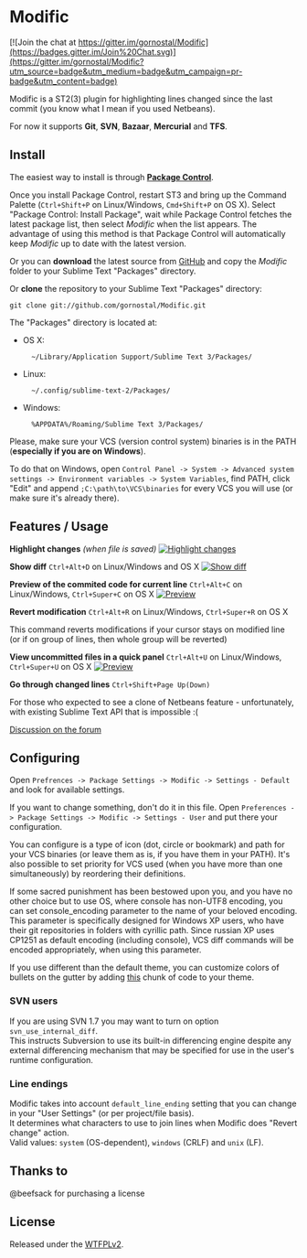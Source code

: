 Modific
=========

[![Join the chat at https://gitter.im/gornostal/Modific](https://badges.gitter.im/Join%20Chat.svg)](https://gitter.im/gornostal/Modific?utm_source=badge&utm_medium=badge&utm_campaign=pr-badge&utm_content=badge)

Modific is a ST2(3) plugin for highlighting lines changed since the last commit (you know what I mean if you used Netbeans).

For now it supports **Git**, **SVN**, **Bazaar**, **Mercurial** and **TFS**.


Install
-------

The easiest way to install is through **[Package Control](http://wbond.net/sublime\_packages/package\_control)**.

Once you install Package Control, restart ST3 and bring up the Command Palette (`Ctrl+Shift+P` on Linux/Windows, `Cmd+Shift+P` on OS X). Select "Package Control: Install Package", wait while Package Control fetches the latest package list, then select *Modific* when the list appears. The advantage of using this method is that Package Control will automatically keep *Modific* up to date with the latest version.

Or you can **download** the latest source from [GitHub](https://github.com/gornostal/Modific/zipball/master) and copy the *Modific* folder to your Sublime Text "Packages" directory.

Or **clone** the repository to your Sublime Text "Packages" directory:

    git clone git://github.com/gornostal/Modific.git


The "Packages" directory is located at:

* OS X:

        ~/Library/Application Support/Sublime Text 3/Packages/

* Linux:

        ~/.config/sublime-text-2/Packages/

* Windows:

        %APPDATA%/Roaming/Sublime Text 3/Packages/

Please, make sure your VCS (version control system) binaries is in the PATH (**especially if you are on Windows**).

To do that on Windows, open `Control Panel -> System -> Advanced system settings -> Environment variables -> System Variables`, find PATH, click "Edit" and append `;C:\path\to\VCS\binaries` for every VCS you will use (or make sure it's already there).

Features / Usage
----------------

**Highlight changes** *(when file is saved)*
[![Highlight changes](http://i.imgur.com/DX8TeJTl.jpg)](http://i.imgur.com/DX8TeJT.jpg)

**Show diff** `Ctrl+Alt+D` on Linux/Windows and OS X
[![Show diff](http://i.imgur.com/csCw7l.jpg)](http://i.imgur.com/csCw7.jpg)

**Preview of the commited code for current line** `Ctrl+Alt+C` on Linux/Windows, `Ctrl+Super+C` on OS X
[![Preview](http://i.imgur.com/siVOXl.jpg)](http://i.imgur.com/siVOX.jpg)

**Revert modification** `Ctrl+Alt+R` on Linux/Windows, `Ctrl+Super+R` on OS X

This command reverts modifications if your cursor stays on modified line (or if on group of lines, then whole group will be reverted)

**View uncommitted files in a quick panel** `Ctrl+Alt+U` on Linux/Windows, `Ctrl+Super+U` on OS X
[![Preview](http://i.imgur.com/sldHNl.jpg)](http://i.imgur.com/sldHN.jpg)

**Go through changed lines** `Ctrl+Shift+Page Up(Down)`

For those who expected to see a clone of Netbeans feature - unfortunately, with existing Sublime Text API that is impossible :(

[Discussion on the forum](http://www.sublimetext.com/forum/viewtopic.php?f=5&t=7468)

Configuring
-----------

Open `Prefrences -> Package Settings -> Modific -> Settings - Default` and look for available settings.

If you want to change something, don't do it in this file. Open `Preferences -> Package Settings -> Modific -> Settings - User` and put there your configuration.

You can configure is a type of icon (dot, circle or bookmark) and path for your VCS binaries (or leave them as is, if you have them in your PATH). It's also possible to set priority for VCS used (when you have more than one simultaneously) by reordering their definitions.

If some sacred punishment has been bestowed upon you, and you have no other choice but to use OS, where console has non-UTF8 encoding, you can set console_encoding parameter to the name of your beloved encoding. This parameter is specifically designed for Windows XP users, who have their git repositories in folders with cyrillic path. Since russian XP uses CP1251 as default encoding (including console), VCS diff commands will be encoded appropriately, when using this parameter.

If you use different than the default theme, you can customize colors of bullets on the gutter by adding [this](https://gist.github.com/3692073) chunk of code to your theme.

### SVN users
If you are using SVN 1.7 you may want to turn on option `svn_use_internal_diff`.   
This instructs Subversion to use its built-in differencing engine
despite any external differencing mechanism that may be specified for use in the user's runtime configuration.

### Line endings
Modific takes into account `default_line_ending` setting that you can change in your "User Settings" (or per project/file basis).  
It determines what characters to use to join lines when Modific does "Revert change" action.  
Valid values: `system` (OS-dependent), `windows` (CRLF) and `unix` (LF).


Thanks to
---------

@beefsack for purchasing a license

License
-------
Released under the [WTFPLv2](http://sam.zoy.org/wtfpl/COPYING).
